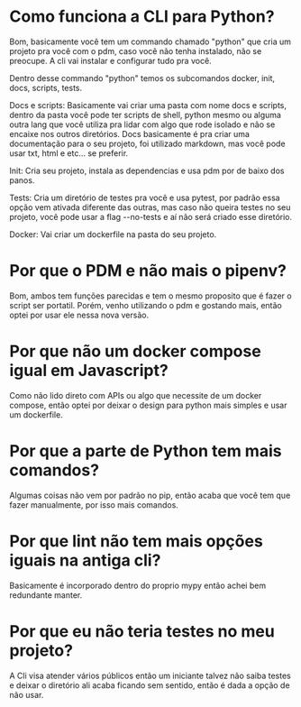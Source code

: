 # Como funciona a CLI para Python?

Bom, basicamente você tem um commando chamado "python" que cria um projeto pra você com o pdm, caso você não tenha instalado, não se preocupe. A cli vai instalar e configurar tudo pra você. 

Dentro desse commando "python" temos os subcomandos docker, init, docs, scripts, tests. 

Docs e scripts: Basicamente vai criar uma pasta com nome docs e scripts, dentro da pasta você pode ter scripts de shell, python mesmo ou alguma outra lang que você utiliza pra lidar com algo que rode isolado e não se encaixe nos outros diretórios. Docs basicamente é pra criar uma documentação para o seu projeto, foi utilizado markdown, mas você pode usar txt, html e etc... se preferir.

Init: Cria seu projeto, instala as dependencias e usa pdm por de baixo dos panos.

Tests: Cria um diretório de testes pra você e usa pytest, por padrão essa opção vem ativada diferente das outras, mas caso não queira testes no seu projeto, você pode usar a flag --no-tests e aí não será criado esse diretório.

Docker: Vai criar um dockerfile na pasta do seu projeto.

# Por que o PDM e não mais o pipenv?

Bom, ambos tem funções parecidas e tem o mesmo proposito que é fazer o script ser portatil. Porém, venho utilizando o pdm e gostando mais, então optei por usar ele nessa nova versão.

# Por que não um docker compose igual em Javascript?

Como não lido direto com APIs ou algo que necessite de um docker compose, então optei por deixar o design para python mais simples e usar um dockerfile. 

# Por que a parte de Python tem mais comandos?

Algumas coisas não vem por padrão no pip, então acaba que você tem que fazer manualmente, por isso mais comandos.

# Por que lint não tem mais opções iguais na antiga cli?

Basicamente é incorporado dentro do proprio mypy então achei bem redundante manter.

# Por que eu não teria testes no meu projeto?

A Cli visa atender vários públicos então um iniciante talvez não saiba testes e deixar o diretório ali acaba ficando sem sentido, então é dada a opção de não usar. 